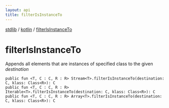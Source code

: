 ```yaml
---
layout: api
title: filterIsInstanceTo
---
```

[stdlib](../index.html) / [kotlin](index.html) / [filterIsInstanceTo](filterIsInstanceTo.html)

# filterIsInstanceTo
Appends all elements that are instances of specified class to the given *destination*
```
public fun <T, C : C, R : R> Stream<T>.filterIsInstanceTo(destination: C, klass: Class<R>): C
public fun <T, C : C, R : R> Iterable<T>.filterIsInstanceTo(destination: C, klass: Class<R>): C
public fun <T, C : C, R : R> Array<T>.filterIsInstanceTo(destination: C, klass: Class<R>): C
```
